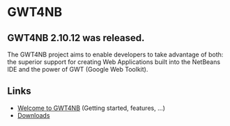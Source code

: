# GWT4NB

## GWT4NB 2.10.12 was released.

The GWT4NB project aims to enable developers to take advantage of both: the superior support for creating Web Applications built into the NetBeans IDE and the power of GWT (Google Web Toolkit).

## Links

* [Welcome to GWT4NB](https://github.com/gwt4nb/gwt4nb/wiki/Welcome-to-GWT4NB) (Getting started, features, ...)
* [Downloads](https://github.com/gwt4nb/gwt4nb/wiki/Downloads)
